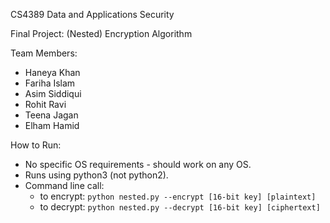 CS4389 Data and Applications Security

Final Project: (Nested) Encryption Algorithm

Team Members:
- Haneya Khan
- Fariha Islam
- Asim Siddiqui
- Rohit Ravi
- Teena Jagan
- Elham Hamid

How to Run: 
- No specific OS requirements - should work on any OS.
- Runs using python3 (not python2).
- Command line call:
    - to encrypt: `python nested.py --encrypt [16-bit key] [plaintext]`
    - to decrypt: `python nested.py --decrypt [16-bit key] [ciphertext]`


